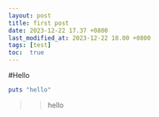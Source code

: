 ```yaml
---
layout: post
title: first post
date: 2023-12-22 17.37 +0800
last_modified_at: 2023-12-22 18.00 +0800
tags: [test]
toc:  true
---
```


#Hello

```ruby
puts "hello"
```

>>hello